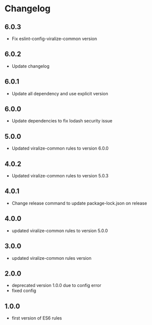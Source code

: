 # Changelog


## 6.0.3

- Fix eslint-config-viralize-common version

## 6.0.2

- Update changelog

## 6.0.1

- Update all dependency and use explicit version

## 6.0.0

- Update dependencies to fix lodash security issue

## 5.0.0

- Updated viralize-common rules to version 6.0.0

## 4.0.2

- Updated viralize-common rules to version 5.0.3

## 4.0.1

- Change release command to update package-lock.json on release

## 4.0.0

- updated viralize-common rules to version 5.0.0

## 3.0.0

- updated viralize-common rules version

## 2.0.0

- deprecated version 1.0.0 due to config error
- fixed config

## 1.0.0

- first version of ES6 rules
